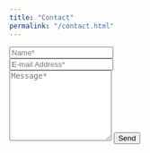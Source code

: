 ```yaml
---
title: "Contact"
permalink: "/contact.html"
---
```


<form action="https://formspree.io/{{site.email}}" method="POST">    
<!--
<p class="mb-4">If you are interested to get in touch, please send a message.  I will reply as soon as possible.</p>
-->
<div class="form-group row">
<div class="col-md-6">
<input class="form-control" type="text" name="name" placeholder="Name*" required>
</div>
<div class="col-md-6">
<input class="form-control" type="email" name="_replyto" placeholder="E-mail Address*" required>
</div>
</div>
<textarea rows="8" class="form-control mb-3" name="message" placeholder="Message*" required></textarea>    
<input class="btn btn-success" type="submit" value="Send">
</form>
